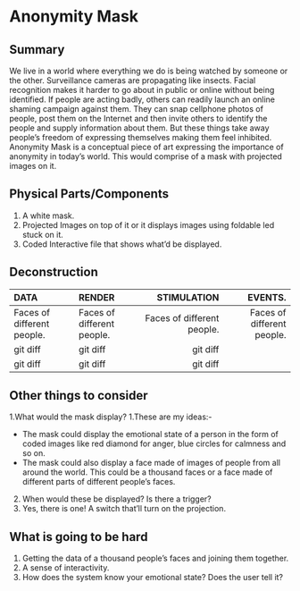 # Anonymity Mask

## Summary

We live in a world where everything we do is being watched by someone or the other. Surveillance cameras are propagating like insects. Facial recognition makes it harder to go about in public or online without being identified. If people are acting badly, others can readily launch an online shaming campaign against them. They can snap cellphone photos of people, post them on the Internet and then invite others to identify the people and supply information about them. But these things take away people’s freedom of expressing themselves making them feel inhibited. Anonymity Mask is a conceptual piece of art expressing the importance of anonymity in today’s world. This would comprise of a mask with projected images on it.

## Physical Parts/Components

1. A white mask. 
2. Projected Images on top of it or it displays images using foldable led stuck on it.
3. Coded Interactive file that shows what’d be displayed.

## Deconstruction

| DATA         | RENDER       | STIMULATION | EVENTS.     | 
| :---         |           :--- |        ---: |    ---: |
|Faces of different people. | Faces of different people.    | Faces of different people. | Faces of different people.        |
| git diff     | git diff       | git diff      |              |
| git diff     | git diff       | git diff      |              |



## Other things to consider

1.What would the mask display? 
1.These are my ideas:-

- The mask could display the emotional state of a person in the form of coded images like red diamond for anger, blue circles for calmness and so on.
- The mask could also display a face made of images of people from all around the world. This could be a thousand faces or a face made of different parts of different people’s faces.

2. When would these be displayed? Is there a trigger?
2. Yes, there is one! A switch that’ll turn on the projection.


## What is going to be hard

1. Getting the data of a thousand people’s faces and joining them together.
2. A sense of interactivity.
3. How does the system know your emotional state? Does the user tell it?
